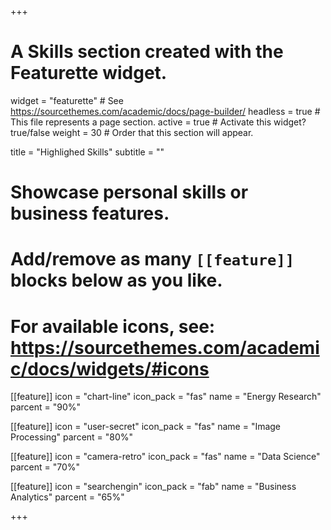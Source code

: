 +++
# A Skills section created with the Featurette widget.
widget = "featurette"  # See https://sourcethemes.com/academic/docs/page-builder/
headless = true  # This file represents a page section.
active = true  # Activate this widget? true/false
weight = 30  # Order that this section will appear.

title = "Highlighed Skills"
subtitle = ""

# Showcase personal skills or business features.
# 
# Add/remove as many `[[feature]]` blocks below as you like.
# 
# For available icons, see: https://sourcethemes.com/academic/docs/widgets/#icons

[[feature]]
  icon = "chart-line"
  icon_pack = "fas"
  name = "Energy Research"
  parcent = "90%"
  
[[feature]]
  icon = "user-secret"
  icon_pack = "fas"
  name = "Image Processing"
  parcent = "80%"  
  
[[feature]]
  icon = "camera-retro"
  icon_pack = "fas"
  name = "Data Science"
  parcent = "70%"
  
[[feature]]
  icon = "searchengin"
  icon_pack = "fab"
  name = "Business Analytics"
  parcent = "65%"


+++
